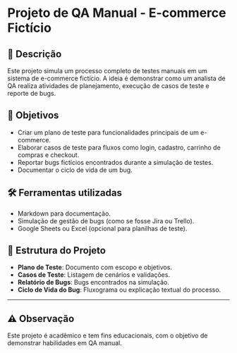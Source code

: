 # Projeto de QA Manual - E-commerce Fictício

## 📌 Descrição
Este projeto simula um processo completo de testes manuais em um sistema de e-commerce fictício. A ideia é demonstrar como um analista de QA realiza atividades de planejamento, execução de casos de teste e reporte de bugs.

## 🎯 Objetivos
- Criar um plano de teste para funcionalidades principais de um e-commerce.
- Elaborar casos de teste para fluxos como login, cadastro, carrinho de compras e checkout.
- Reportar bugs fictícios encontrados durante a simulação de testes.
- Documentar o ciclo de vida de um bug.

## 🛠️ Ferramentas utilizadas
- Markdown para documentação.
- Simulação de gestão de bugs (como se fosse Jira ou Trello).
- Google Sheets ou Excel (opcional para planilhas de teste).
  
## 🧩 Estrutura do Projeto
- **Plano de Teste**: Documento com escopo e objetivos.
- **Casos de Teste**: Listagem de cenários e validações.
- **Relatório de Bugs**: Bugs encontrados na simulação.
- **Ciclo de Vida do Bug**: Fluxograma ou explicação textual do processo.

---

## ⚠️ Observação
Este projeto é acadêmico e tem fins educacionais, com o objetivo de demonstrar habilidades em QA manual.

